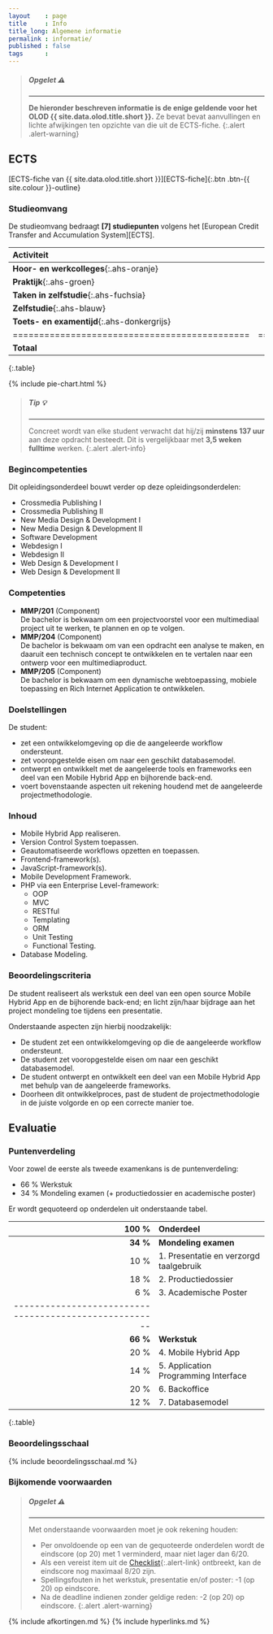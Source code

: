 ```yaml
---
layout    : page
title     : Info
title_long: Algemene informatie
permalink : informatie/
published : false
tags      :
---
```


> ##### **Opgelet** :warning:
> ---
> **De hieronder beschreven informatie is de enige geldende voor het OLOD {{ site.data.olod.title.short }}.**
> Ze bevat bevat aanvullingen en lichte afwijkingen ten opzichte van die uit de ECTS-fiche.
{:.alert .alert-warning}

ECTS
----

[ECTS-fiche van {{ site.data.olod.title.short }}][ECTS-fiche]{:.btn .btn-{{ site.colour }}-outline}

### Studieomvang

De studieomvang bedraagt **[7] studiepunten** volgens het [European Credit Transfer and Accumulation System][ECTS].

|   Activiteit                                |   Uur                      |
|:--------------------------------------------|---------------------------:|
| **Hoor- en werkcolleges**{:.ahs-oranje}     |  **36**{:.ahs-oranje}      |
| **Praktijk**{:.ahs-groen}                   |  **36**{:.ahs-groen}       |
| **Taken in zelfstudie**{:.ahs-fuchsia}      |  **80**{:.ahs-fuchsia}     |
| **Zelfstudie**{:.ahs-blauw}                 |  **21**{:.ahs-blauw}       |
| **Toets- en examentijd**{:.ahs-donkergrijs} |   **2**{:.ahs-donkergrijs} |
|=============================================|============================|
| **Totaal**                                  | **175**                    |
{:.table}

{% include pie-chart.html %}

> ##### **Tip** :bulb:
> ---
> Concreet wordt van elke student verwacht dat hij/zij **minstens 137 uur** aan deze opdracht besteedt.
> Dit is vergelijkbaar met **3,5 weken fulltime** werken.
{:.alert .alert-info}

### Begincompetenties

Dit opleidingsonderdeel bouwt verder op deze opleidingsonderdelen:

 - Crossmedia Publishing I
 - Crossmedia Publishing II
 - New Media Design & Development I
 - New Media Design & Development II
 - Software Development
 - Webdesign I
 - Webdesign II
 - Web Design & Development I
 - Web Design & Development II

### Competenties

 - **MMP/201** (Component)  
   De bachelor is bekwaam om een projectvoorstel voor een multimediaal project uit te werken, te plannen en op te volgen.
 - **MMP/204** (Component)  
   De bachelor is bekwaam om van een opdracht een analyse te maken, en daaruit een technisch concept te ontwikkelen en te vertalen naar een ontwerp voor een multimediaproduct.
 - **MMP/205** (Component)  
   De bachelor is bekwaam om een dynamische webtoepassing, mobiele toepassing en Rich Internet Application te ontwikkelen.

### Doelstellingen

De student:

 - zet een ontwikkelomgeving op die de aangeleerde workflow ondersteunt. 
 - zet vooropgestelde eisen om naar een geschikt databasemodel. 
 - ontwerpt en ontwikkelt met de aangeleerde tools en frameworks een deel van een Mobile Hybrid App en bijhorende back-end. 
 - voert bovenstaande aspecten uit rekening houdend met de aangeleerde projectmethodologie.

### Inhoud

 - Mobile Hybrid App realiseren.
 - Version Control System toepassen.
 - Geautomatiseerde workflows opzetten en toepassen.
 - Frontend-framework(s).
 - JavaScript-framework(s).
 - Mobile Development Framework.
 - PHP via een Enterprise Level-framework:
   - OOP
   - MVC
   - RESTful
   - Templating
   - ORM 
   - Unit Testing
   - Functional Testing.
 - Database Modeling.

### Beoordelingscriteria

De student realiseert als werkstuk een deel van een open source Mobile Hybrid App en de bijhorende back-end; en licht zijn/haar bijdrage aan het project mondeling toe tijdens een presentatie.

Onderstaande aspecten zijn hierbij noodzakelijk:

 - De student zet een ontwikkelomgeving op die de aangeleerde workflow ondersteunt. 
 - De student zet vooropgestelde eisen om naar een geschikt databasemodel.
 - De student ontwerpt en ontwikkelt een deel van een Mobile Hybrid App met behulp van de aangeleerde frameworks. 
 - Doorheen dit ontwikkelproces, past de student de projectmethodologie in de juiste volgorde en op een correcte manier toe. 

Evaluatie
---------

### Puntenverdeling

Voor zowel de eerste als tweede examenkans is de puntenverdeling:

 - 66 % Werkstuk 
 - 34 % Mondeling examen (+ productiedossier en academische poster)

Er wordt gequoteerd op onderdelen uit onderstaande tabel.

|  100 %    | Onderdeel                                |
|----------:|:-----------------------------------------|
| **34 %**  | **Mondeling examen**                     |
|   10 %    |   1. Presentatie en verzorgd taalgebruik |
|   18 %    |   2. Productiedossier                    |
|    6 %    |   3. Academische Poster                  |
|------------------------------------------------------|
| **66 %**  | **Werkstuk**                             |
|   20 %    |   4. Mobile Hybrid App                   |
|   14 %    |   5. Application Programming Interface   |
|   20 %    |   6. Backoffice                          |
|   12 %    |   7. Databasemodel                       |
{:.table}

### Beoordelingsschaal

{% include beoordelingsschaal.md %}

### Bijkomende voorwaarden

> ##### **Opgelet** :warning:
> ---
> Met onderstaande voorwaarden moet je ook rekening houden:
>
> - Per onvoldoende op een van de gequoteerde onderdelen wordt de eindscore (op 20) met 1 verminderd, maar niet lager dan 6/20.
> - Als een vereist item uit de [Checklist](/opdracht/checklist/){:.alert-link} ontbreekt, kan de eindscore nog maximaal 8/20 zijn.
> - Spellingsfouten in het werkstuk, presentatie en/of poster: -1 (op 20) op eindscore.
> - Na de deadline indienen zonder geldige reden: -2 (op 20) op eindscore.
{:.alert .alert-warning}


{% include afkortingen.md %}
{% include hyperlinks.md %}